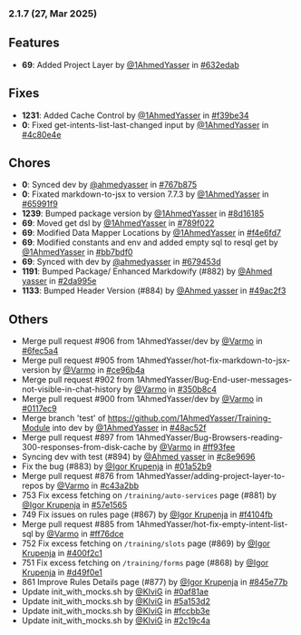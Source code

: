 ### 2.1.7 (27, Mar 2025)
## Features
- **69**: Added Project Layer by [<u>@1AhmedYasser</u>](https://www.github.com/1AhmedYasser) in [#632edab](https://github.com/buerokratt/Training-Module/commit/632edab)
## Fixes
- **1231**: Added Cache Control by [<u>@1AhmedYasser</u>](https://www.github.com/1AhmedYasser) in [#f39be34](https://github.com/buerokratt/Training-Module/commit/f39be34)
- **0**: Fixed get-intents-list-last-changed input by [<u>@1AhmedYasser</u>](https://www.github.com/1AhmedYasser) in [#4c80e4e](https://github.com/buerokratt/Training-Module/commit/4c80e4e)
## Chores
- **0**: Synced dev by [<u>@ahmedyasser</u>](https://www.github.com/ahmedyasser) in [#767b875](https://github.com/buerokratt/Training-Module/commit/767b875)
- **0**: Fixated markdown-to-jsx to version 7.7.3 by [<u>@1AhmedYasser</u>](https://www.github.com/1AhmedYasser) in [#65991f9](https://github.com/buerokratt/Training-Module/commit/65991f9)
- **1239**: Bumped package version by [<u>@1AhmedYasser</u>](https://www.github.com/1AhmedYasser) in [#8d16185](https://github.com/buerokratt/Training-Module/commit/8d16185)
- **69**: Moved get dsl by [<u>@1AhmedYasser</u>](https://www.github.com/1AhmedYasser) in [#789f022](https://github.com/buerokratt/Training-Module/commit/789f022)
- **69**: Modified Data Mapper Locations by [<u>@1AhmedYasser</u>](https://www.github.com/1AhmedYasser) in [#f4e6fd7](https://github.com/buerokratt/Training-Module/commit/f4e6fd7)
- **69**: Modified constants and env and added empty sql to resql get by [<u>@1AhmedYasser</u>](https://www.github.com/1AhmedYasser) in [#bb7bdf0](https://github.com/buerokratt/Training-Module/commit/bb7bdf0)
- **69**: Synced with dev by [<u>@ahmedyasser</u>](https://www.github.com/ahmedyasser) in [#679453d](https://github.com/buerokratt/Training-Module/commit/679453d)
- **1191**: Bumped Package/ Enhanced Markdowify (#882) by [<u>@Ahmed yasser</u>](https://www.github.com/Ahmedyasser) in [#2da995e](https://github.com/buerokratt/Training-Module/commit/2da995e)
- **1133**: Bumped Header Version (#884) by [<u>@Ahmed yasser</u>](https://www.github.com/Ahmedyasser) in [#49ac2f3](https://github.com/buerokratt/Training-Module/commit/49ac2f3)
## Others
- Merge pull request #906 from 1AhmedYasser/dev by [<u>@Varmo</u>](https://www.github.com/Varmo) in [#6fec5a4](https://github.com/buerokratt/Training-Module/commit/6fec5a4)
- Merge pull request #905 from 1AhmedYasser/hot-fix-markdown-to-jsx-version by [<u>@Varmo</u>](https://www.github.com/Varmo) in [#ce96b4a](https://github.com/buerokratt/Training-Module/commit/ce96b4a)
- Merge pull request #902 from 1AhmedYasser/Bug-End-user-messages-not-visible-in-chat-history by [<u>@Varmo</u>](https://www.github.com/Varmo) in [#350b8c4](https://github.com/buerokratt/Training-Module/commit/350b8c4)
- Merge pull request #900 from 1AhmedYasser/dev by [<u>@Varmo</u>](https://www.github.com/Varmo) in [#0117ec9](https://github.com/buerokratt/Training-Module/commit/0117ec9)
- Merge branch 'test' of https://github.com/1AhmedYasser/Training-Module into dev by [<u>@1AhmedYasser</u>](https://www.github.com/1AhmedYasser) in [#48ac52f](https://github.com/buerokratt/Training-Module/commit/48ac52f)
- Merge pull request #897 from 1AhmedYasser/Bug-Browsers-reading-300-responses-from-disk-cache by [<u>@Varmo</u>](https://www.github.com/Varmo) in [#ff93fee](https://github.com/buerokratt/Training-Module/commit/ff93fee)
- Syncing dev with test (#894) by [<u>@Ahmed yasser</u>](https://www.github.com/Ahmedyasser) in [#c8e9696](https://github.com/buerokratt/Training-Module/commit/c8e9696)
- Fix the bug (#883) by [<u>@Igor Krupenja</u>](https://www.github.com/IgorKrupenja) in [#01a52b9](https://github.com/buerokratt/Training-Module/commit/01a52b9)
- Merge pull request #876 from 1AhmedYasser/adding-project-layer-to-repos by [<u>@Varmo</u>](https://www.github.com/Varmo) in [#c43a2bb](https://github.com/buerokratt/Training-Module/commit/c43a2bb)
- 753 Fix excess fetching on `/training/auto-services` page (#881) by [<u>@Igor Krupenja</u>](https://www.github.com/IgorKrupenja) in [#57e1565](https://github.com/buerokratt/Training-Module/commit/57e1565)
- 749 Fix issues on rules page (#867) by [<u>@Igor Krupenja</u>](https://www.github.com/IgorKrupenja) in [#f4104fb](https://github.com/buerokratt/Training-Module/commit/f4104fb)
- Merge pull request #885 from 1AhmedYasser/hot-fix-empty-intent-list-sql by [<u>@Varmo</u>](https://www.github.com/Varmo) in [#ff76dce](https://github.com/buerokratt/Training-Module/commit/ff76dce)
- 752 Fix excess fetching on `/training/slots` page (#869) by [<u>@Igor Krupenja</u>](https://www.github.com/IgorKrupenja) in [#400f2c1](https://github.com/buerokratt/Training-Module/commit/400f2c1)
- 751 Fix excess fetching on `/training/forms` page (#868) by [<u>@Igor Krupenja</u>](https://www.github.com/IgorKrupenja) in [#d49f0e1](https://github.com/buerokratt/Training-Module/commit/d49f0e1)
- 861 Improve Rules Details page (#877) by [<u>@Igor Krupenja</u>](https://www.github.com/IgorKrupenja) in [#845e77b](https://github.com/buerokratt/Training-Module/commit/845e77b)
- Update init_with_mocks.sh by [<u>@KlviG</u>](https://www.github.com/KlviG) in [#0af81ae](https://github.com/buerokratt/Training-Module/commit/0af81ae)
- Update init_with_mocks.sh by [<u>@KlviG</u>](https://www.github.com/KlviG) in [#5a153d2](https://github.com/buerokratt/Training-Module/commit/5a153d2)
- Update init_with_mocks.sh by [<u>@KlviG</u>](https://www.github.com/KlviG) in [#fccbb3e](https://github.com/buerokratt/Training-Module/commit/fccbb3e)
- Update init_with_mocks.sh by [<u>@KlviG</u>](https://www.github.com/KlviG) in [#2c19c4a](https://github.com/buerokratt/Training-Module/commit/2c19c4a)
